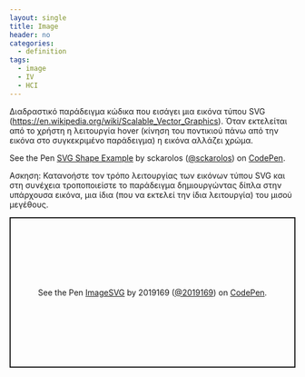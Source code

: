 ```yaml
---
layout: single
title: Image
header: no
categories:
  - definition
tags:
  - image
  - IV
  - HCI
---
```


Διαδραστικό παράδειγμα κώδικα που εισάγει μια εικόνα τύπου SVG (https://en.wikipedia.org/wiki/Scalable_Vector_Graphics). Όταν εκτελείται από το χρήστη η λειτουργία hover (κίνηση του ποντικιού πάνω από την εικόνα στο συγκεκριμένο παράδειγμα) η εικόνα αλλάζει χρώμα.

<p data-height="350" data-theme-id="17517" data-slug-hash="dYPxYp" data-default-tab="result" data-user="sckarolos" class='codepen'>See the Pen <a href='https://codepen.io/sckarolos/pen/dYPxYp/'>SVG Shape Example</a> by sckarolos (<a href='https://codepen.io/sckarolos'>@sckarolos</a>) on <a href='https://codepen.io'>CodePen</a>.</p>
<script async src="//assets.codepen.io/assets/embed/ei.js"></script>

Ασκηση: Κατανοήστε τον τρόπο λειτουργίας των εικόνων τύπου SVG και στη συνέχεια τροποποιείστε το παράδειγμα δημιουργώντας δίπλα στην υπάρχουσα εικόνα, μια ίδια (που να εκτελεί την ίδια λειτουργία) του μισού μεγέθους.

<p class="codepen" data-height="265" data-theme-id="dark" data-default-tab="html,result" data-user="2019169" data-slug-hash="ExyBKeG" style="height: 265px; box-sizing: border-box; display: flex; align-items: center; justify-content: center; border: 2px solid; margin: 1em 0; padding: 1em;" data-pen-title="ImageSVG">
  <span>See the Pen <a href="https://codepen.io/2019169/pen/ExyBKeG">
  ImageSVG</a> by 2019169 (<a href="https://codepen.io/2019169">@2019169</a>)
  on <a href="https://codepen.io">CodePen</a>.</span>
</p>
<script async src="https://cpwebassets.codepen.io/assets/embed/ei.js"></script>
